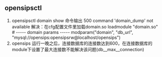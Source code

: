 ## opensipsctl

1. opensipsctl domain show   命令输出 500 command 'domain\_dump' not available
   解决：在cfg配置文件里加载domain.so                                                                                                                                             loadmodule "domain.so"
   \# ----- domain params -----
   modparam\("domain", "db\_url",
   "mysql://opensips:opensipsrw@localhost/opensips"\)
2. opensips 运行一晚之后，连接数据库的连接数达到600，在连接数据库的module下设置了最大连接数不能解决该问题\(db\__max\__connection\)




